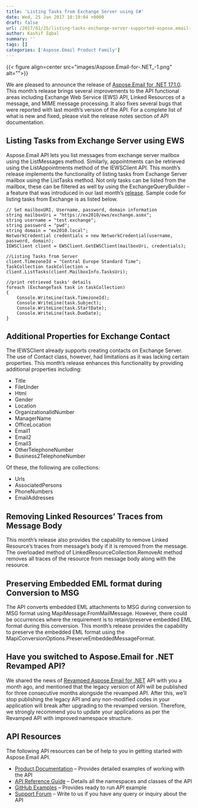 ```yaml
---
title: 'Listing Tasks from Exchange Server using C#'
date: Wed, 25 Jan 2017 10:19:04 +0000
draft: false
url: /2017/01/25/listing-tasks-exchange-server-supported-aspose.email-.net-17.1.0/
author: Kashif Iqbal
summary: ''
tags: []
categories: ['Aspose.Email Product Family']
---
```




{{< figure align=center src="images/Aspose.Email-for-.NET_-1.png" alt="">}}


We are pleased to announce the release of [Aspose.Email for .NET 17.1.0][1]. This month’s release brings several improvements to the API functional areas including Exchange Web Service (EWS) API, Linked Resources of a message, and MIME message processing. It also fixes several bugs that were reported with last month’s version of the API. For a complete list of what is new and fixed, please visit the [](http://www.aspose.com/products/email/net) release notes section of API documentation.

## Listing Tasks from Exchange Server using EWS

Aspose.Email API lets you list messages from exchange server mailbox using the ListMessages method. Similarly, appointments can be retrieved using the ListAppointments method of the IEWSClient API. This month’s release implements the functionality of listing tasks from Exchange Server mailbox using the ListTasks method. Not only tasks can be listed from the mailbox, these can be filtered as well by using the ExchangeQueryBuilder – a feature that was introduced in our last month’s [release][2]. Sample code for listing tasks from Exchange is as listed below.

```
// Set mailboxURI, Username, password, domain information
string mailboxUri = "https://ex2010/ews/exchange.asmx";
string username = "test.exchange";
string password = "pwd";
string domain = "ex2010.local";
NetworkCredential credentials = new NetworkCredential(username, password, domain);
IEWSClient client = EWSClient.GetEWSClient(mailboxUri, credentials);

//Listing Tasks from Server
client.TimezoneId = "Central Europe Standard Time";
TaskCollection taskCollection = client.ListTasks(client.MailboxInfo.TasksUri);

//print retrieved tasks' details
foreach (ExchangeTask task in taskCollection)
{
    Console.WriteLine(task.TimezoneId);
    Console.WriteLine(task.Subject);
    Console.WriteLine(task.StartDate);
    Console.WriteLine(task.DueDate);
} 
```

## Additional Properties for Exchange Contact

The IEWSClient already supports creating contacts on Exchange Server. The use of Contact class, however, had limitations as it was lacking certain properties. This month’s release enhances this functionality by providing additional properties including:

*   Title
*   FileUnder
*   Html
*   Gender
*   Location
*   OrganizationalIdNumber
*   ManagerName
*   OfficeLocation
*   Email1
*   Email2
*   Email3
*   OtherTelephoneNumber
*   Business2TelephoneNumber

Of these, the following are collections:

*   Urls
*   AssociatedPersons
*   PhoneNumbers
*   EmailAddresses

## Removing Linked Resources’ Traces from Message Body

This month’s release also provides the capability to remove Linked Resource’s traces from message’s body if it is removed from the message. The overloaded method of LinkedResourceCollection.RemoveAt method removes all traces of the resource from message body along with the resource.

## Preserving Embedded EML format during Conversion to MSG

The API converts embedded EML attachments to MSG during conversion to MSG format using MapiMessage.FromMailMessage. However, there could be occurrences where the requirement is to retain/preserve embedded EML format during this conversion. This month’s release provides the capability to preserve the embedded EML format using the MapiConversionOptions.PreserveEmbeddedMessageFormat.

## Have you switched to Aspose.Email for .NET Revamped API?

We shared the news of [Revamped Aspose.Email for .NET][3] API with you a month ago, and mentioned that the legacy version of API will be published for three consecutive months alongside the revamped API. After this, we’ll stop publishing the legacy API and any non-modified codes in your application will break after upgrading to the revamped version. Therefore, we strongly recommend you to update your applications as per the Revamped API with improved namespace structure.

## API Resources

The following API resources can be of help to you in getting started with Aspose.Email API.

*   [Product Documentation][4] – Provides detailed examples of working with the API
*   [API Reference Guide][5] – Details all the namespaces and classes of the API
*   [GitHub Examples][6] – Provides ready to run API example
*   [Support Forum][7] – Write to us if you have any query or inquiry about the API




[1]: https://products.aspose.com/email/net
[2]: https://blog.aspose.com/2016/12/26/filtering-tasks-status-supported-aspose.email-.net-16.12.0/
[3]: https://blog.aspose.com/2016/12/26/aspose.email-.net-improved-namespace-structure-available-now/
[4]: https://products.aspose.com/email/net
[5]: https://apireference.aspose.com/email/net
[6]: https://github.com/asposeemail/Aspose_Email_NET
[7]: https://forum.aspose.com/c/email




